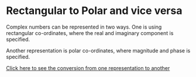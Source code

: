 # Rectangular to Polar and vice versa

Complex numbers can be represented in two ways. One is using rectangular co-ordinates, where the real and imaginary component is specified.

Another representation is polar co-ordinates, where magnitude and phase is specified.

[Click here to see the conversion from one representation to another](https://github.com/pythoncoder100/practice/blob/master/rect_to_polar_and_vice_versa.ipynb)
